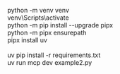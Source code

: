 python -m venv venv</br>
venv\Scripts\activate</br>
python -m pip install --upgrade pipx</br>
python -m pipx ensurepath</br>
pipx install uv</br>
</br>
uv pip install -r requirements.txt</br>
uv run mcp dev example2.py</br>